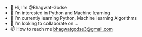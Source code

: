 - 👋 Hi, I’m @Bhagwat-Godse
- 👀 I’m interested in Python and Machine learning
- 🌱 I’m currently learning Python, Machine learning Algorithms
- 💞️ I’m looking to collaborate on ...
- 📫 How to reach me bhagwatgodse3@gmail.com

<!---
Bhagwat-Godse/Bhagwat-Godse is a ✨ special ✨ repository because its `README.md` (this file) appears on your GitHub profile.
You can click the Preview link to take a look at your changes.
--->
